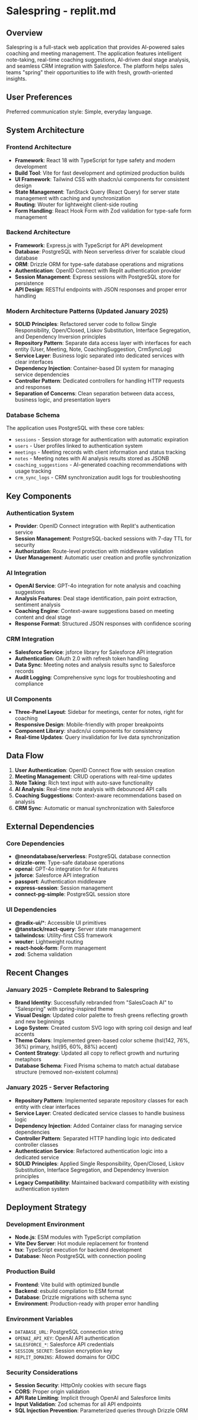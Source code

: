 # Salespring - replit.md

## Overview

Salespring is a full-stack web application that provides AI-powered sales coaching and meeting management. The application features intelligent note-taking, real-time coaching suggestions, AI-driven deal stage analysis, and seamless CRM integration with Salesforce. The platform helps sales teams "spring" their opportunities to life with fresh, growth-oriented insights.

## User Preferences

Preferred communication style: Simple, everyday language.

## System Architecture

### Frontend Architecture
- **Framework**: React 18 with TypeScript for type safety and modern development
- **Build Tool**: Vite for fast development and optimized production builds
- **UI Framework**: Tailwind CSS with shadcn/ui components for consistent design
- **State Management**: TanStack Query (React Query) for server state management with caching and synchronization
- **Routing**: Wouter for lightweight client-side routing
- **Form Handling**: React Hook Form with Zod validation for type-safe form management

### Backend Architecture
- **Framework**: Express.js with TypeScript for API development
- **Database**: PostgreSQL with Neon serverless driver for scalable cloud database
- **ORM**: Drizzle ORM for type-safe database operations and migrations
- **Authentication**: OpenID Connect with Replit authentication provider
- **Session Management**: Express sessions with PostgreSQL store for persistence
- **API Design**: RESTful endpoints with JSON responses and proper error handling

### Modern Architecture Patterns (Updated January 2025)
- **SOLID Principles**: Refactored server code to follow Single Responsibility, Open/Closed, Liskov Substitution, Interface Segregation, and Dependency Inversion principles
- **Repository Pattern**: Separate data access layer with interfaces for each entity (User, Meeting, Note, CoachingSuggestion, CrmSyncLog)
- **Service Layer**: Business logic separated into dedicated services with clear interfaces
- **Dependency Injection**: Container-based DI system for managing service dependencies
- **Controller Pattern**: Dedicated controllers for handling HTTP requests and responses
- **Separation of Concerns**: Clean separation between data access, business logic, and presentation layers

### Database Schema
The application uses PostgreSQL with these core tables:
- `sessions` - Session storage for authentication with automatic expiration
- `users` - User profiles linked to authentication system
- `meetings` - Meeting records with client information and status tracking
- `notes` - Meeting notes with AI analysis results stored as JSONB
- `coaching_suggestions` - AI-generated coaching recommendations with usage tracking
- `crm_sync_logs` - CRM synchronization audit logs for troubleshooting

## Key Components

### Authentication System
- **Provider**: OpenID Connect integration with Replit's authentication service
- **Session Management**: PostgreSQL-backed sessions with 7-day TTL for security
- **Authorization**: Route-level protection with middleware validation
- **User Management**: Automatic user creation and profile synchronization

### AI Integration
- **OpenAI Service**: GPT-4o integration for note analysis and coaching suggestions
- **Analysis Features**: Deal stage identification, pain point extraction, sentiment analysis
- **Coaching Engine**: Context-aware suggestions based on meeting content and deal stage
- **Response Format**: Structured JSON responses with confidence scoring

### CRM Integration
- **Salesforce Service**: jsforce library for Salesforce API integration
- **Authentication**: OAuth 2.0 with refresh token handling
- **Data Sync**: Meeting notes and analysis results sync to Salesforce records
- **Audit Logging**: Comprehensive sync logs for troubleshooting and compliance

### UI Components
- **Three-Panel Layout**: Sidebar for meetings, center for notes, right for coaching
- **Responsive Design**: Mobile-friendly with proper breakpoints
- **Component Library**: shadcn/ui components for consistency
- **Real-time Updates**: Query invalidation for live data synchronization

## Data Flow

1. **User Authentication**: OpenID Connect flow with session creation
2. **Meeting Management**: CRUD operations with real-time updates
3. **Note Taking**: Rich text input with auto-save functionality
4. **AI Analysis**: Real-time note analysis with debounced API calls
5. **Coaching Suggestions**: Context-aware recommendations based on analysis
6. **CRM Sync**: Automatic or manual synchronization with Salesforce

## External Dependencies

### Core Dependencies
- **@neondatabase/serverless**: PostgreSQL database connection
- **drizzle-orm**: Type-safe database operations
- **openai**: GPT-4o integration for AI features
- **jsforce**: Salesforce API integration
- **passport**: Authentication middleware
- **express-session**: Session management
- **connect-pg-simple**: PostgreSQL session store

### UI Dependencies
- **@radix-ui/***: Accessible UI primitives
- **@tanstack/react-query**: Server state management
- **tailwindcss**: Utility-first CSS framework
- **wouter**: Lightweight routing
- **react-hook-form**: Form management
- **zod**: Schema validation

## Recent Changes

### January 2025 - Complete Rebrand to Salespring
- **Brand Identity**: Successfully rebranded from "SalesCoach AI" to "Salespring" with spring-inspired theme
- **Visual Design**: Updated color palette to fresh greens reflecting growth and new beginnings
- **Logo System**: Created custom SVG logo with spring coil design and leaf accents
- **Theme Colors**: Implemented green-based color scheme (hsl(142, 76%, 36%) primary, hsl(95, 60%, 88%) accent)
- **Content Strategy**: Updated all copy to reflect growth and nurturing metaphors
- **Database Schema**: Fixed Prisma schema to match actual database structure (removed non-existent columns)

### January 2025 - Server Refactoring
- **Repository Pattern**: Implemented separate repository classes for each entity with clear interfaces
- **Service Layer**: Created dedicated service classes to handle business logic
- **Dependency Injection**: Added Container class for managing service dependencies
- **Controller Pattern**: Separated HTTP handling logic into dedicated controller classes
- **Authentication Service**: Refactored authentication logic into a dedicated service
- **SOLID Principles**: Applied Single Responsibility, Open/Closed, Liskov Substitution, Interface Segregation, and Dependency Inversion principles
- **Legacy Compatibility**: Maintained backward compatibility with existing authentication system

## Deployment Strategy

### Development Environment
- **Node.js**: ESM modules with TypeScript compilation
- **Vite Dev Server**: Hot module replacement for frontend
- **tsx**: TypeScript execution for backend development
- **Database**: Neon PostgreSQL with connection pooling

### Production Build
- **Frontend**: Vite build with optimized bundle
- **Backend**: esbuild compilation to ESM format
- **Database**: Drizzle migrations with schema sync
- **Environment**: Production-ready with proper error handling

### Environment Variables
- `DATABASE_URL`: PostgreSQL connection string
- `OPENAI_API_KEY`: OpenAI API authentication
- `SALESFORCE_*`: Salesforce API credentials
- `SESSION_SECRET`: Session encryption key
- `REPLIT_DOMAINS`: Allowed domains for OIDC

### Security Considerations
- **Session Security**: HttpOnly cookies with secure flags
- **CORS**: Proper origin validation
- **API Rate Limiting**: Implicit through OpenAI and Salesforce limits
- **Input Validation**: Zod schemas for all API endpoints
- **SQL Injection Prevention**: Parameterized queries through Drizzle ORM